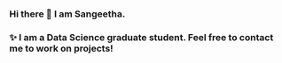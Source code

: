### Hi there 👋 I am Sangeetha.
### ✨ I am a Data Science graduate student. Feel free to contact me to work on projects!
<!--
**Sangeetha-007/Sangeetha-007** is a ✨ _special_ ✨ repository because its `README.md` (this file) appears on your GitHub profile.

Here are some ideas to get you started:

- 🔭 I’m currently working on ...
- 🌱 I’m currently learning ...
- 👯 I’m looking to collaborate on ...
- 🤔 I’m looking for help with ...
- 💬 Ask me about ...
- 📫 How to reach me: ...
- 😄 Pronouns: ...
- ⚡ Fun fact: ...


![Sangeetha's GitHub stats](https://github-readme-streak-stats.herokuapp.com/?user=Sangeetha-007)

(![Sangeetha's GitHub stats](https://github-readme-stats.vercel.app/api?username=Sangeetha-007&show_icons=true&theme=outrun&include_all_commits=true)

